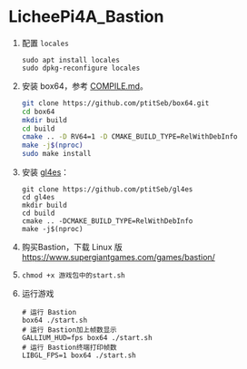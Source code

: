 # LicheePi4A_Bastion

1. 配置 `locales`

   ```
   sudo apt install locales
   sudo dpkg-reconfigure locales
   ```

2. 安装 box64，参考 [COMPILE.md](https://github.com/ptitSeb/box64/blob/main/docs/COMPILE.md#for-risc-v)。

   ```bash
   git clone https://github.com/ptitSeb/box64.git
   cd box64
   mkdir build
   cd build
   cmake .. -D RV64=1 -D CMAKE_BUILD_TYPE=RelWithDebInfo
   make -j$(nproc)
   sudo make install
   ```

   

3. 安装 [gl4es](https://github.com/ptitSeb/gl4es)：

   ```
   git clone https://github.com/ptitSeb/gl4es
   cd gl4es
   mkdir build
   cd build 
   cmake .. -DCMAKE_BUILD_TYPE=RelWithDebInfo
   make -j$(nproc)
   ```

4. 购买Bastion，下载 Linux 版 https://www.supergiantgames.com/games/bastion/ 

5. `chmod +x 游戏包中的start.sh`

6. 运行游戏   

   ```
   # 运行 Bastion
   box64 ./start.sh
   # 运行 Bastion加上帧数显示
   GALLIUM_HUD=fps box64 ./start.sh
   # 运行 Bastion终端打印帧数
   LIBGL_FPS=1 box64 ./start.sh   
   ```